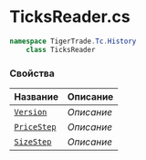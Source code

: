 
# TicksReader.cs
```csharp
namespace TigerTrade.Tc.History  
    class TicksReader
```

### Свойства
| Название | Описание |
| --- | --- |
| [`Version`](./Свойства/Version.md) | *Описание* |
| [`PriceStep`](./Свойства/PriceStep.md) | *Описание* |
| [`SizeStep`](./Свойства/SizeStep.md) | *Описание* |
